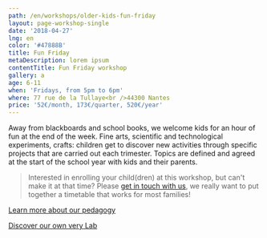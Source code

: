 ```yaml
---
path: /en/workshops/older-kids-fun-friday
layout: page-workshop-single
date: '2018-04-27'
lng: en
color: '#47888B'
title: Fun Friday
metaDescription: lorem ipsum
contentTitle: Fun Friday workshop
gallery: a
age: 6-11
when: 'Fridays, from 5pm to 6pm'
where: 77 rue de la Tullaye<br />44300 Nantes
price: '52€/month, 173€/quarter, 520€/year'
---
```

Away from blackboards and school books, we welcome kids for an hour of fun at the end of the week. Fine arts, scientific and technological experiments, crafts: children get to discover new activities through specific projects that are carried out each trimester. Topics are defined and agreed at the start of the school year with kids and their parents. 

> Interested in enrolling your child(dren) at this workshop, but can't make it at that time? Please [get in touch with us](https://llfk.netlify.com/en/contact-us), we really want to put together a timetable that works for most families!

[Learn more about our pedagogy](/en/pedagogy)

[Discover our own very Lab](https://llfk.netlify.com/en/workshops/)
